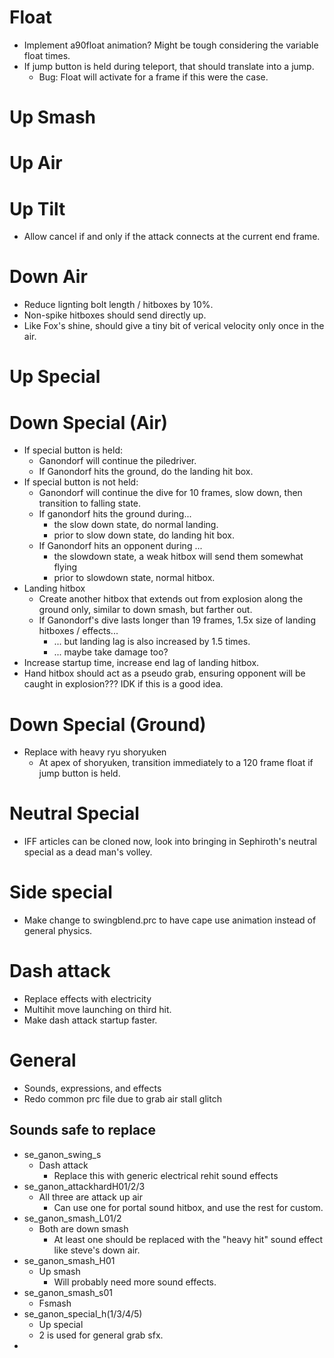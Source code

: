 # Float
- Implement a90float animation? Might be tough considering the variable float times. 
- If jump button is held during teleport, that should translate into a jump.
    - Bug: Float will activate for a frame if this were the case. 

# Up Smash 

# Up Air 

# Up Tilt
- Allow cancel if and only if the attack connects at the current end frame. 

# Down Air 
- Reduce lignting bolt length / hitboxes by 10%.
- Non-spike hitboxes should send directly up.
- Like Fox's shine, should give a tiny bit of verical velocity only once in the air. 

# Up Special 

# Down Special (Air)
- If special button is held: 
    - Ganondorf will continue the piledriver. 
    - If Ganondorf hits the ground, do the landing hit box. 
- If special button is not held: 
    - Ganondorf will continue the dive for 10 frames, slow down, then transition to falling state.
    - If ganondorf hits the ground during...
        - the slow down state, do normal landing. 
        - prior to slow down state, do landing hit box.
    - If Ganondorf hits an opponent during ...
        - the slowdown state, a weak hitbox will send them somewhat flying 
        - prior to slowdown state, normal hitbox. 
- Landing hitbox 
    - Create another hitbox that extends out from explosion along the ground only, similar 
    to down smash, but farther out. 
    - If Ganondorf's dive lasts longer than 19 frames, 1.5x size of landing hitboxes / effects...
        - ... but landing lag is also increased by 1.5 times.
        - ... maybe take damage too?
- Increase startup time, increase end lag of landing hitbox. 
- Hand hitbox should act as a pseudo grab, ensuring opponent will be caught in explosion??? IDK if this is a good idea.

# Down Special (Ground)
- Replace with heavy ryu shoryuken 
    - At apex of shoryuken, transition immediately to a 120 frame float if jump button 
    is held. 

# Neutral Special
- IFF articles can be cloned now, look into bringing in Sephiroth's neutral special as a dead man's volley.

# Side special 
- Make change to swingblend.prc to have cape use animation instead of general physics.


# Dash attack 
- Replace effects with electricity
- Multihit move launching on third hit. 
- Make dash attack startup faster. 

# General 
- Sounds, expressions, and effects 
- Redo common prc file due to grab air stall glitch

## Sounds safe to replace
- se_ganon_swing_s
    - Dash attack
        - Replace this with generic electrical rehit sound effects
- se_ganon_attackhardH01/2/3 
    - All three are attack up air 
        - Can use one for portal sound hitbox, and use the rest for custom.
-  se_ganon_smash_L01/2 
    - Both are down smash 
        - At least one should be replaced with the "heavy hit" sound effect like steve's down air.
- se_ganon_smash_H01
    - Up smash 
        - Will probably need more sound effects.
- se_ganon_smash_s01
    - Fsmash 
- se_ganon_special_h(1/3/4/5)
    - Up special 
    - 2 is used for general grab sfx. 
- 
